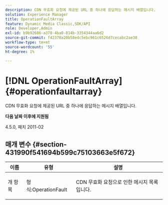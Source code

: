 ```yaml
---
description: CDN 무효화 요청에 제공된 URL 중 하나에 응답하는 메시지 배열입니다.
solution: Experience Manager
title: OperationFaultArray
feature: Dynamic Media Classic,SDK/API
role: Developer,Admin
exl-id: b9b92686-a378-4ba0-814b-3354344aa6d2
source-git-commit: f42378a20b58e4c5ebc961c6526d7cecabc2ae38
workflow-type: tm+mt
source-wordcount: '55'
ht-degree: 1%

---
```


# [!DNL OperationFaultArray]{#operationfaultarray}

CDN 무효화 요청에 제공된 URL 중 하나에 응답하는 메시지 배열입니다.

**다음 날짜 이후에 지원됨**

4.5.0, 패치 2011-02

## 매개 변수 {#section-431990f541694b599c75103663e5f672}

<table id="table_C8AEAC1759E144499557ECEBDAF740B9"> 
 <thead> 
  <tr> 
   <th class="entry"> <b> 이름</b> </th> 
   <th class="entry"> <b> 유형</b> </th> 
   <th class="entry"> <b> 설명</b> </th> 
  </tr> 
 </thead>
 <tbody> 
  <tr valign="top"> 
   <td> <p> <span class="codeph"> <span class="varname">개 항목</span> </span> </p> </td> 
   <td> <p> <span class="codeph"> 형식:OperationFault</span> </p> </td> 
   <td> <p> CDN 무효화 요청으로 인한 메시지 목록입니다. </p> </td> 
  </tr> 
 </tbody> 
</table>
